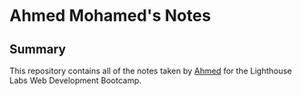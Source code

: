 # Ahmed Mohamed's Notes
## Summary 

This repository contains all of the notes taken by [Ahmed](https://www.lighthouselabs.ca/) for the Lighthouse Labs Web Development Bootcamp.